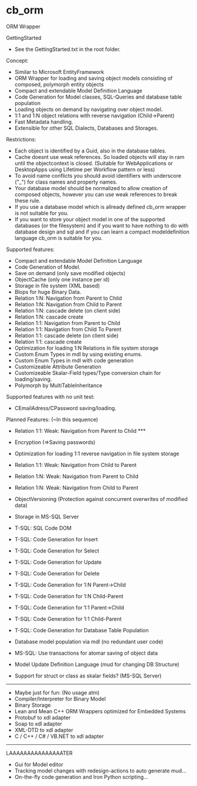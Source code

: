 # cb_orm
ORM Wrapper

GettingStarted
- See the GettingStarted.txt in the root folder.

Concept:
- Similar to Microsoft EntityFramework
- ORM Wrapper for loading and saving object models consisting of composed, polymorph entity objects
- Compact and extendable Model Definition Language
- Code Generation for Model classes, SQL-Queries and database table population
- Loading objects on demand by navigating over object model.
- 1:1 and 1:N object relations with reverse navigation (Child->Parent)
- Fast Metadata handling.
- Extensible for other SQL Dialects, Databases and Storages.

Restrictions:
- Each object is identified by a Guid, also in the database tables.
- Cache doesnt use weak references. So loaded objects will stay in ram until the objectcontext is closed. (Suitable for WebApplications or DesktopApps using Lifetime per Workflow pattern or less)
- To avoid name conflicts you should avoid identifiers with underscore ("_") for class names and property names.
- Your database model should be normalized to allow creation of composed objects, however you can use weak references to break these rule.
- If you use a database model which is allready defined cb_orm wrapper is not suitable for you.
- If you want to store your object model in one of the supported databases (or the filesystem) and if you want to have nothing to do with database design and sql and if you can learn a compact modeldefinition language cb_orm is suitable for you.

Supported features:
- Compact and extendable Model Definition Language
- Code Generation of Model.
- Save on demand (only save modified objects)
- ObjectCache (only one instance per id)
- Storage in file system (XML based)
- Blops for huge Binary Data.
- Relation 1:N: Navigation from Parent to Child
- Relation 1:N: Navigation from Child to Parent
- Relation 1:N: cascade delete (on client side) 
- Relation 1:N: cascade create
- Relation 1:1: Navigation from Parent to Child
- Relation 1:1: Navigation from Child To Parent
- Relation 1:1: cascade delete (on client side)
- Relation 1:1: cascade create
- Optimization for loading 1:N Relations in file system storage
- Custom Enum Types in mdl by using existing enums.
- Custom Enum Types in mdl with code generation
- Customizeable Attribute Generation
- Customizeable Skalar-Field types/Type conversion chain for loading/saving.
- Polymorph by MultiTableInheritance

Supported features with no unit test:
- CEmailAdress/CPassword saving/loading.

Planned Features: (~In this sequence)
- Relation 1:1: Weak: Navigation from Parent to Child ***
- Encryption (=>Saving passwords)

- Optimization for loading 1:1 reverse navigation in file system storage
- Relation 1:1: Weak: Navigation from Child to Parent
- Relation 1:N: Weak: Navigation from Parent to Child
- Relation 1:N: Weak: Navigation from Child to Parent
- ObjectVersioning (Protection against concurrent overwrites of modified data)

- Storage in MS-SQL Server
- T-SQL: SQL Code DOM
- T-SQL: Code Generation for Insert
- T-SQL: Code Generation for Select
- T-SQL: Code Generation for Update
- T-SQL: Code Generation for Delete
- T-SQL: Code Generation for 1:N Parent->Child
- T-SQL: Code Generation for 1:N Child-Parent
- T-SQL: Code Generation for 1:1 Parent->Child
- T-SQL: Code Generation for 1:1 Child-Parent
- T-SQL: Code Generation for Database Table Population
- Database model population via mdl (no redundant user code)
- MS-SQL: Use transactions for atomar saving of object data
- Model Update Definition Language (mud for changing DB Structure)
- Support for struct or class as skalar fields? (MS-SQL Server)

-------------------
- Maybe just for fun: (No usage atm)
- Compiler/Interpreter for Binary Model
- Binary Storage
- Lean and Mean C++ ORM Wrappers optimized for Embedded Systems
- Protobuf to xdl adapter
- Soap to xdl adapter
- XML-DTD to xdl adapter
- C / C++ / C# / VB.NET to xdl adapter 

--------------------
LAAAAAAAAAAAAAAATER
- Gui for Model editor
- Tracking model changes with redesign-actions to auto generate mud...
- On-the-fly code generation and Iron Python scripting...
